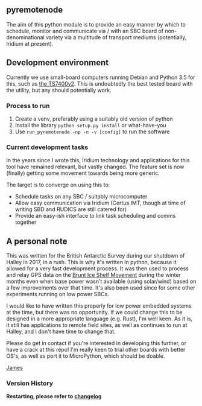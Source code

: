 ## pyremotenode

The aim of this python module is to provide an easy manner by which to 
schedule, monitor and communicate via / with an SBC board of non-denominational 
 variety via a multitude of transport mediums (potentially, Iridium at present).

## Development environment

Currently we use small-board computers running Debian and Python 3.5 for this, 
such as [the TS7400v2](https://www.embeddedts.com/products/TS-7400-V2). This is 
undoubtedly the best tested board with the utility, but any should potentially work.

### Process to run

1. Create a venv, preferably using a suitably old version of python
2. Install the library `python setup.py install` or what-have-you
3. Use `run_pyremotenode -np -n -v [config]` to run the software

### Current development tasks

In the years since I wrote this, Iridium technology and applications for this 
tool have remained relevant, but vastly changed. The feature set is now (finally)
getting some movement towards being more generic. 

The target is to converge on using this to:

* Schedule tasks on any SBC / suitably microcomputer
* Allow easy communication via Iridium (Certus IMT, though at time of writing 
 SBD and RUDICS are still catered for)
* Provide an easy-ish interface to link task scheduling and comms together

## A personal note

This was written for the British Antarctic Survey during our shutdown of Halley in 
2017, in a rush. This is why it's written in python, because it allowed for a very fast
development process. It was then used to process and relay GPS data on the 
[Brunt Ice Shelf Movement](https://www.bas.ac.uk/project/brunt-ice-shelf-movement/) 
during the winter months even when base power wasn't available (using solar/wind)
based on a few improvements over that time. It's also been used since for some other
experiments running on low power SBCs.

I would like to have written this properly for low power embedded systems at the 
time, but there was no opportunity. If we could change this to be designed in a more 
appropriate language (e.g. Rust), I'm well keen. As it is, it still has applications 
to remote field sites, as well as continues to run at Halley, and I don't have 
time to change that.

Please do get in contact if you're interested in developing this further, or have 
a crack at this repo! I'm really keen to trial other boards with better OS's, as
well as port it to MicroPython, which should be doable. 

[James](https://www.bas.ac.uk/profile/jambyr/)

### Version History

__Restarting, please refer to [changelog](CHANGELOG)__
